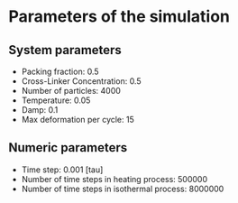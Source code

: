 # Parameters of the simulation

## System parameters 

- Packing fraction: 0.5
- Cross-Linker Concentration: 0.5
- Number of particles: 4000
- Temperature: 0.05
- Damp: 0.1
- Max deformation per cycle: 15

 ## Numeric parameters 

- Time step: 0.001 [tau]
- Number of time steps in heating process: 500000
- Number of time steps in isothermal process: 8000000
